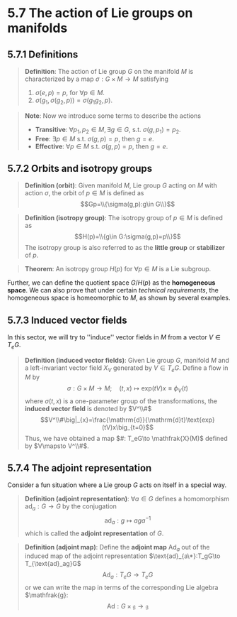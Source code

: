 # 5.7 The action of Lie groups on manifolds

## 5.7.1 Definitions

>**Definition**: The action of Lie group $G$ on the manifold $M$ is characterized by a map $\sigma:G\times M\to M$ satisfying
> 1. $\sigma(e,p)=p$, for $\forall p\in M$.
> 2. $\sigma(g_1,\sigma(g_2,p))=\sigma(g_1g_2,p)$.

>**Note**: Now we introduce some terms to describe the actions
>- **Transitive**: $\forall p_1,p_2\in M,\exists g\in G,$ s.t. $\sigma(g,p_1)=p_2$.
>- **Free**: $\exists p\in M$ s.t. $\sigma(g,p)=p$, then $g=e$.
>- **Effective**: $\forall p\in M$ s.t. $\sigma(g,p)=p$, then $g=e$.


## 5.7.2 Orbits and isotropy groups

>**Definition (orbit)**: Given manifold $M$, Lie group $G$ acting on $M$ with action $\sigma$, the orbit of $p\in M$ is defined as
>$$Gp=\\{\sigma(g,p):g\in G\\}$$


>**Definition (isotropy group)**: The isotropy group of $p\in M$ is defined as
>$$H(p)=\\{g\in G:\sigma(g,p)=p\\}$$
>The isotropy group is also referred to as the **little group** or **stabilizer** of $p$.

>**Theorem**: An isotropy group $H(p)$ for $\forall p\in M$ is a Lie subgroup.

Further, we can define the quotient space $G/H(p)$ as the **homogeneous space**. We can also prove that under certain _technical requirements_, the homogeneous space is homeomorphic to $M$, as shown by several examples.


## 5.7.3 Induced vector fields

In this sector, we will try to ''induce'' vector fields in $M$ from a vector $V\in T_eG$.

>**Definition (induced vector fields)**: Given Lie group $G$, manifold $M$ and a left-invariant vector field $X_V$ generated by $V\in T_eG$. Define a flow in $M$ by
>$$\sigma: G\times M \to M;\quad (t, x)\mapsto \text{exp}(tV)x\equiv \phi_V(t)$$
>where $\sigma(t,x)$ is a one-parameter group of the transformations, the **induced vector field** is denoted by $V^\\#$
>$$V^\\#\big|_{x}=\frac{\mathrm{d}}{\mathrm{d}t}\text{exp}(tV)x\big_{t=0}$$
>Thus, we have obtained a map $#: T_eG\to \mathfrak{X}(M)$ defined by $V\mapsto V^\\#$. 


## 5.7.4 The adjoint representation

Consider a fun situation where a Lie group $G$ acts on itself in a special way.

>**Definition (adjoint representation)**: $\forall a\in G$ defines a homomorphism $\text{ad}_a:G\to G$ by the conjugation
>$$\text{ad}_a: g\mapsto aga^{-1}$$
>which is called the **adjoint representation** of $G$.

>**Definition (adjoint map)**: Define the **adjoint map** $\text{Ad}_a$ out of the induced map of the adjoint representation $\text{ad}_{a\*}:T_gG\to T_{\text{ad}_ag}G$
>$$\text{Ad}_a:T_eG\to T_eG$$
>or we can write the map in terms of the corresponding Lie algebra $\mathfrak{g}:
>$$\text{Ad}:G\times \mathfrak{g}\to \mathfrak{g}$$
